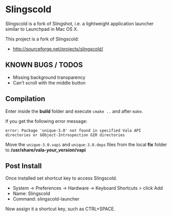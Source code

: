 # Slingscold

Slingscold is a fork of Slingshot, i.e. a lightweight application launcher similar to Launchpad in Mac OS X.

This project is a fork of Slingscold:

  * http://sourceforge.net/projects/slingscold/

## KNOWN BUGS / TODOS

* Missing background transparency
* Can't scroll with the middle button

## Compilation

Enter inside the **build** folder and execute `cmake ..` and after `make`.

If you get the following error message:

```error: Package 'unique-3.0' not found in specified Vala API directories or GObject-Introspection GIR directories```

Move the `unique-3.0.vapi` and `unique-3.0.deps` files from the local **fix** folder to **/usr/share/vala-*your_version*/vapi**

## Post Install

Once installed set shortcut key to access Slingscold.

  * System -> Preferences -> Hardware -> Keyboard Shortcuts > click Add
  * Name: Slingscold
  * Command: slingscold-launcher

Now assign it a shortcut key, such as CTRL+SPACE.
